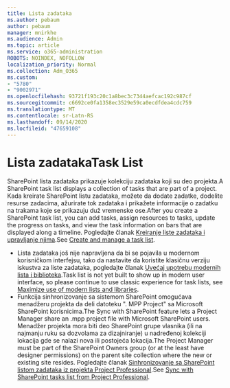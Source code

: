 ```yaml
---
title: Lista zadataka
ms.author: pebaum
author: pebaum
manager: mnirkhe
ms.audience: Admin
ms.topic: article
ms.service: o365-administration
ROBOTS: NOINDEX, NOFOLLOW
localization_priority: Normal
ms.collection: Adm_O365
ms.custom:
- "5780"
- "9002971"
ms.openlocfilehash: 93721f193c20c1a8bec3c7344aefcac192c987cf
ms.sourcegitcommit: c6692ce0fa1358ec3529e59ca0ecdfdea4cdc759
ms.translationtype: MT
ms.contentlocale: sr-Latn-RS
ms.lasthandoff: 09/14/2020
ms.locfileid: "47659108"
---
```

# <a name="task-list"></a><span data-ttu-id="43a99-102">Lista zadataka</span><span class="sxs-lookup"><span data-stu-id="43a99-102">Task List</span></span>

<span data-ttu-id="43a99-103">SharePoint lista zadataka prikazuje kolekciju zadataka koji su deo projekta.</span><span class="sxs-lookup"><span data-stu-id="43a99-103">A SharePoint task list displays a collection of tasks that are part of a project.</span></span> <span data-ttu-id="43a99-104">Kada kreirate SharePoint listu zadataka, možete da dodate zadatke, dodelite resurse zadacima, ažurirate tok zadataka i prikažete informacije o zadatku na trakama koje se prikazuju duž vremenske ose.</span><span class="sxs-lookup"><span data-stu-id="43a99-104">After you create a SharePoint task list, you can add tasks, assign resources to tasks, update the progress on tasks, and view the task information on bars that are displayed along a timeline.</span></span> <span data-ttu-id="43a99-105">Pogledajte članak [Kreiranje liste zadataka i upravljanje njima](https://support.microsoft.com/office/466ad207-46fd-4c77-9af1-41bc23cec21a).</span><span class="sxs-lookup"><span data-stu-id="43a99-105">See [Create and manage a task list](https://support.microsoft.com/office/466ad207-46fd-4c77-9af1-41bc23cec21a).</span></span>  

-   <span data-ttu-id="43a99-106">Lista zadataka još nije napravljena da bi se pojavila u modernom korisničkom interfejsu, tako da nastavite da koristite klasičnu verziju iskustva za liste zadataka, pogledajte članak [Uvećaj upotrebu modernih lista i biblioteka](https://docs.microsoft.com/sharepoint/dev/transform/modernize-userinterface-lists-and-libraries).</span><span class="sxs-lookup"><span data-stu-id="43a99-106">Task list is not yet built to show up in modern user interface, so please continue to use classic experience for task lists, see [Maximize use of modern lists and libraries](https://docs.microsoft.com/sharepoint/dev/transform/modernize-userinterface-lists-and-libraries).</span></span>
-   <span data-ttu-id="43a99-107">Funkcija sinhronizovanje sa sistemom SharePoint omogućava menadžeru projekta da deli datoteku ". MPP Project" sa Microsoft SharePoint korisnicima.</span><span class="sxs-lookup"><span data-stu-id="43a99-107">The Sync with SharePoint feature lets a Project Manager share an .mpp project file with Microsoft SharePoint users.</span></span> <span data-ttu-id="43a99-108">Menadžer projekta mora biti deo SharePoint grupe vlasnika (ili na najmanju ruku sa dozvolama za dizajniranje) u nadređenoj kolekciji lokacija gde se nalazi nova ili postojeća lokacija.</span><span class="sxs-lookup"><span data-stu-id="43a99-108">The Project Manager must be part of the SharePoint Owners group (or at the least have designer permissions) on the parent site collection where the new or existing site resides.</span></span> <span data-ttu-id="43a99-109">Pogledajte članak [Sinhronizovanje sa SharePoint listom zadataka iz projekta Project Professional](https://docs.microsoft.com/office/troubleshoot/project/sync-with-tasks-from-project).</span><span class="sxs-lookup"><span data-stu-id="43a99-109">See [Sync with SharePoint tasks list from Project Professional](https://docs.microsoft.com/office/troubleshoot/project/sync-with-tasks-from-project).</span></span>